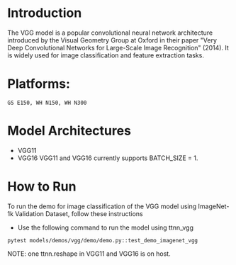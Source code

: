 # Introduction

The VGG model is a popular convolutional neural network architecture introduced by the Visual Geometry Group at Oxford in their paper "Very Deep Convolutional Networks for Large-Scale Image Recognition" (2014). It is widely used for image classification and feature extraction tasks.

# Platforms:
    GS E150, WH N150, WH N300

# Model Architectures
- VGG11
- VGG16
VGG11 and VGG16 currently supports BATCH_SIZE = 1.

# How to Run
To run the demo for image classification of the VGG model using ImageNet-1k Validation Dataset, follow these instructions

- Use the following command to run the model using ttnn_vgg

```
pytest models/demos/vgg/demo/demo.py::test_demo_imagenet_vgg
```

NOTE: one ttnn.reshape in VGG11 and VGG16 is on host.
